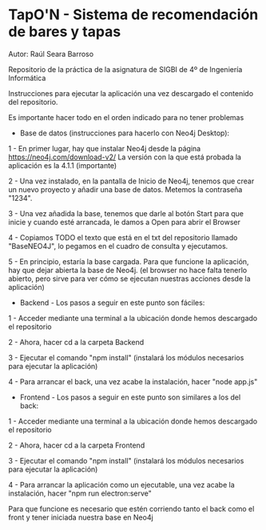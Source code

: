 # TapO'N - Sistema de recomendación de bares y tapas
Autor: Raúl Seara Barroso

Repositorio de la práctica de la asignatura de SIGBI de 4º de Ingeniería Informática

Instrucciones para ejecutar la aplicación una vez descargado el contenido del repositorio.

Es importante hacer todo en el orden indicado para no tener problemas




- Base de datos (instrucciones para hacerlo con Neo4j Desktop):

1 - En primer lugar, hay que instalar Neo4j desde la página https://neo4j.com/download-v2/
La versión con la que está probada la aplicación es la 4.1.1 (importante)

2 - Una vez instalado, en la pantalla de Inicio de Neo4j, tenemos que crear un nuevo proyecto y añadir una base de datos. Metemos la contraseña "1234".

3 - Una vez añadida la base, tenemos que darle al botón Start para que inicie y cuando esté arrancada, le damos a Open para abrir el Browser

4 - Copiamos TODO el texto que está en el txt del repositorio llamado "BaseNEO4J", lo pegamos en el cuadro de consulta y ejecutamos.

5 - En principio, estaría la base cargada. Para que funcione la aplicación, hay que dejar abierta la base de Neo4j. 
(el browser no hace falta tenerlo abierto, pero sirve para ver cómo se ejecutan nuestras acciones desde la aplicación)



- Backend - Los pasos a seguir en este punto son fáciles:

1 - Acceder mediante una terminal a la ubicación donde hemos descargado el repositorio

2 - Ahora, hacer cd a la carpeta Backend

3 - Ejecutar el comando "npm install" (instalará los módulos necesarios para ejecutar la aplicación)

4 - Para arrancar el back, una vez acabe la instalación, hacer "node app.js"





- Frontend - Los pasos a seguir en este punto son similares a los del back:

1 - Acceder mediante una terminal a la ubicación donde hemos descargado el repositorio

2 - Ahora, hacer cd a la carpeta Frontend

3 - Ejecutar el comando "npm install" (instalará los módulos necesarios para ejecutar la aplicación)

4 - Para arrancar la aplicación como un ejecutable, una vez acabe la instalación, hacer "npm run electron:serve"


Para que funcione es necesario que estén corriendo tanto el back como el front y tener iniciada nuestra base en Neo4j

